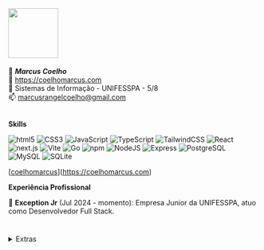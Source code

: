 ## <img src="https://i.pinimg.com/originals/8d/1f/aa/8d1faad39233f188b8ddf7b9d5da126f.gif" width="100">

👋 **_Marcus Coelho_**<br/>
📃 https://coelhomarcus.com<br/>
🏫 Sistemas de Informação - UNIFESSPA - 5/8<br/>
📫 marcusrangelcoelho@gmail.com<br/>
<br/>

**Skills**
<p>
<img alt="html5" src="https://img.shields.io/badge/-HTML-E34F26?style=flat-square&logo=html5&logoColor=white" />
<img alt="CSS3" src="https://img.shields.io/badge/-CSS-1572B6?style=flat-square&logo=css3&logoColor=white" />
<img alt="JavaScript" src="https://img.shields.io/badge/-JavaScript-F7DF1E?style=flat-square&logo=javascript&logoColor=black" />
<img alt="TypeScript" src="https://img.shields.io/badge/-TypeScript-007ACC?style=flat-square&logo=typescript&logoColor=white" />
<img alt="TailwindCSS" src="https://img.shields.io/badge/-Tailwind-50B3D0?style=flat-square&logo=tailwindcss&logoColor=white" />
<img alt="React" src="https://img.shields.io/badge/-React-45b8d8?style=flat-square&logo=react&logoColor=white" />
<img alt="next.js" src="https://img.shields.io/badge/-Next.js-000000?style=flat-square&logo=next.js&logoColor=white" />
<img alt="Vite" src="https://img.shields.io/badge/-Vite-81A3F9?style=flat-square&logo=vite&logoColor=white" />
<img alt="Go" src="https://img.shields.io/badge/-Go-00ADD8?style=flat-square&logo=go&logoColor=white" />
<img alt="npm" src="https://img.shields.io/badge/-NPM-CB3837?style=flat-square&logo=npm&logoColor=white" />
<img alt="NodeJS" src="https://img.shields.io/badge/-NodeJS-43853d?style=flat-square&logo=Node.js&logoColor=white" />
<img alt="Express" src="https://img.shields.io/badge/-Express-13aa52?style=flat-square&logo=express&logoColor=white" />
<img alt="PostgreSQL" src="https://img.shields.io/badge/-PostgreSQL-336791?style=flat-square&logo=postgresql&logoColor=white" />
<img alt="MySQL" src="https://img.shields.io/badge/-MySQL-4479A1?style=flat-square&logo=mysql&logoColor=white" />
<img alt="SQLite" src="https://img.shields.io/badge/-SQLite-003B57?style=flat-square&logo=sqlite&logoColor=white" />
</p>

[[coelhomarcus](https://komarev.com/ghpvc/?username=coelhomarcus&color=grey&style=plastic)](https://coelhomarcus.com)

**Experiência Profissional**

🦎 **Exception Jr** (Jul 2024 - momento): Empresa Junior da UNIFESSPA, atuo como Desenvolvedor Full Stack.<br/>

#

<details>
<summary>Extras</summary>

📃 Veja meu blog: [coelhomarcus.com/blog](https://coelhomarcus.com/blog)

💭 [CafunTalk](https://cafuntalk.com) - Chat Simples. Rápido. Sem histórico.

🖼️ [BakaNeo](https://marketplace.visualstudio.com/items?itemName=coelhomarcus.bakane) - Melhor Tema do VSCODE de todos os tempos 


**Meu Ambiente**
<p>
<img alt="macOS" src="https://img.shields.io/badge/-macOS-333?style=flat-square&logo=apple&logoColor=white" />
<img alt="vscode" src="https://img.shields.io/badge/Visual%20Studio%20Code-007ACC?style=flat-square&logo=visual-studio-code&logoColor=white" />
<img alt="Insomnia" src="https://img.shields.io/badge/-Insomnia-4000BF?style=flat-square&logo=insomnia&logoColor=white" />
<img alt="Raycast" src="https://img.shields.io/badge/-Raycast-FF6363?style=flat-square&logo=raycast&logoColor=white" />
<img alt="Todoist" src="https://img.shields.io/badge/-Todoist-E44332?style=flat-square&logo=todoist&logoColor=white" />
<img alt="Notion" src="https://img.shields.io/badge/-Notion-000000?style=flat-square&logo=notion&logoColor=white" />
<img alt="FileZilla" src="https://img.shields.io/badge/-FileZilla-BF0000?style=flat-square&logo=filezilla&logoColor=white" />
<img alt="Vercel" src="https://img.shields.io/badge/-Vercel-000000?style=flat-square&logo=vercel&logoColor=white" />
<img alt="Figma" src="https://img.shields.io/badge/-Figma-F24E1E?style=flat-square&logo=figma&logoColor=white" />
</p>

</details>

#
